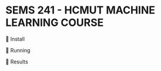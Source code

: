 # SEMS 241 - HCMUT MACHINE LEARNING COURSE 

:pushpin: Install


:pushpin: Running

:pushpin: Results
